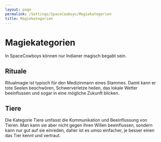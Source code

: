 ```yaml
---
layout: page
permalink: /Settings/SpaceCowboys/Magiekategorien
title: Magiekategorien
---
```


# Magiekategorien

In SpaceCowboys können nur Indianer magisch begabt sein.

## Rituale

Ritualmagie ist typisch für den Medizinmann eines Stammes. Damit kann er tote Seelen beschwören, Schwerverletze heilen, das lokale Wetter beeinflussen und sogar in eine mögliche Zukunft blicken.

## Tiere

Die Kategorie Tiere umfasst die Kommunikation und Beeinflussung von Tieren. Man kann sie aber nicht gegen ihren Willen beeinflussen, sondern kann nur gut auf sie einreden, daher ist es umso einfacher, je besser einen das Tier kennt und vertraut.


